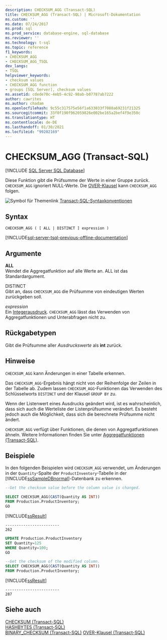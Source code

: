```yaml
---
description: CHECKSUM_AGG (Transact-SQL)
title: CHECKSUM_AGG (Transact-SQL) | Microsoft-Dokumentation
ms.custom: ''
ms.date: 07/24/2017
ms.prod: sql
ms.prod_service: database-engine, sql-database
ms.reviewer: ''
ms.technology: t-sql
ms.topic: reference
f1_keywords:
- CHECKSUM_AGG
- CHECKSUM_AGG_TSQL
dev_langs:
- TSQL
helpviewer_keywords:
- checksum values
- CHECKSUM_AGG function
- groups [SQL Server], checksum values
ms.assetid: cdede70c-4eb5-4c92-98ab-b07787ab7222
author: cawrites
ms.author: chadam
ms.openlocfilehash: 9c55c317575e56f1a633033f7088a69231f21325
ms.sourcegitcommit: 33f0f190f962059826e002be165a2bef4f9e350c
ms.translationtype: HT
ms.contentlocale: de-DE
ms.lasthandoff: 01/30/2021
ms.locfileid: "99202169"
---
```

# <a name="checksum_agg-transact-sql"></a>CHECKSUM_AGG (Transact-SQL)
[!INCLUDE [SQL Server SQL Database](../../includes/applies-to-version/sql-asdb.md)]

Diese Funktion gibt die Prüfsumme der Werte in einer Gruppe zurück. `CHECKSUM_AGG` ignoriert NULL-Werte. Die [OVER-Klausel](../../t-sql/queries/select-over-clause-transact-sql.md) kann `CHECKSUM_AGG` folgen.
  
![Symbol für Themenlink](../../database-engine/configure-windows/media/topic-link.gif "Symbol für Themenlink") [Transact-SQL-Syntaxkonventionen](../../t-sql/language-elements/transact-sql-syntax-conventions-transact-sql.md)
  
## <a name="syntax"></a>Syntax  
  
```syntaxsql
CHECKSUM_AGG ( [ ALL | DISTINCT ] expression )  
```  
  
[!INCLUDE[sql-server-tsql-previous-offline-documentation](../../includes/sql-server-tsql-previous-offline-documentation.md)]

## <a name="arguments"></a>Argumente
**ALL**  
Wendet die Aggregatfunktion auf alle Werte an. ALL ist das Standardargument.
  
DISTINCT  
Gibt an, dass `CHECKSUM_AGG` die Prüfsumme von eindeutigen Werten zurückgeben soll.
  
*expression*  
Ein [Integerausdruck](../../t-sql/language-elements/expressions-transact-sql.md). `CHECKSUM_AGG` lässt das Verwenden von Aggregatfunktionen und Unterabfragen nicht zu.
  
## <a name="return-types"></a>Rückgabetypen
Gibt die Prüfsumme aller *Ausdruckswerte* als **int** zurück.
  
## <a name="remarks"></a>Hinweise  
`CHECKSUM_AGG` kann Änderungen in einer Tabelle erkennen.
  
Das `CHECKSUM_AGG`-Ergebnis hängt nicht von der Reihenfolge der Zeilen in der Tabelle ab. Zudem lassen `CHECKSUM_AGG`-Funktionen das Verwenden des Schlüsselworts `DISTINCT` und der Klausel `GROUP BY` zu.
  
Wenn der Listenwert eines Ausdrucks geändert wird, ist es wahrscheinlich, dass sich auch die Werteliste der Listenprüfsumme verändert. Es besteht jedoch auch die Möglichkeit, dass sich die berechnete Prüfsumme nicht ändert.
  
`CHECKSUM_AGG` verfügt über Funktionen, die denen von Aggregatfunktionen ähneln. Weitere Informationen finden Sie unter [Aggregatfunktionen &#40;Transact-SQL&#41;](../../t-sql/functions/aggregate-functions-transact-sql.md).
  
## <a name="examples"></a>Beispiele  
In den folgenden Beispielen wird `CHECKSUM_AGG` verwendet, um Änderungen in der `Quantity`-Spalte der `ProductInventory`-Tabelle in der [!INCLUDE[ssSampleDBnormal](../../includes/sssampledbnormal-md.md)]-Datenbank zu erkennen.
  
```sql
--Get the checksum value before the column value is changed.  

SELECT CHECKSUM_AGG(CAST(Quantity AS INT))  
FROM Production.ProductInventory;  
GO  
```  
  
[!INCLUDE[ssResult](../../includes/ssresult-md.md)]
  
```
------------------------  
262  
```  
  
```sql
UPDATE Production.ProductInventory   
SET Quantity=125  
WHERE Quantity=100;  
GO  

--Get the checksum of the modified column.  
SELECT CHECKSUM_AGG(CAST(Quantity AS INT))  
FROM Production.ProductInventory;  
```  
  
[!INCLUDE[ssResult](../../includes/ssresult-md.md)]
  
```
------------------------  
287  
```  
  
## <a name="see-also"></a>Siehe auch
[CHECKSUM &#40;Transact-SQL&#41;](../../t-sql/functions/checksum-transact-sql.md)  
[HASHBYTES &#40;Transact-SQL&#41;](../../t-sql/functions/hashbytes-transact-sql.md)  
[BINARY_CHECKSUM  &#40;Transact-SQL&#41;](../../t-sql/functions/binary-checksum-transact-sql.md)
[OVER-Klausel &#40;Transact-SQL&#41;](../../t-sql/queries/select-over-clause-transact-sql.md)
  
